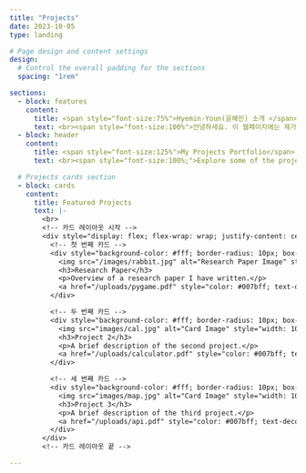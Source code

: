 ```yaml
---
title: "Projects"
date: 2023-10-05
type: landing

# Page design and content settings
design:
  # Control the overall padding for the sections
  spacing: "1rem"

sections:
  - block: features
    content:
      title: <span style="font-size:75%">Hyemin-Youn(윤혜민) 소개 </span>
      text: <br><span style="font-size:100%">안녕하세요. 이 웹페이지에는 제가 대학생활을 하면서 한 동아리 활동과 프로젝트, 대외활동 등에 대한 내용이 기록되어 있습니다. 추후에는 개인프로젝트 등 컴퓨터공학 관련 포트폴리오로 활용할 계획입니다. </span>
  - block: header
    content:
      title: <span style="font-size:125%">My Projects Portfolio</span>
      text: <br><span style="font-size:100%;">Explore some of the projects I have worked on, showcasing my skills and experience.</span> 

  # Projects cards section
  - block: cards
    content:
      title: Featured Projects
      text: |-
        <br>
        <!-- 카드 레이아웃 시작 -->
        <div style="display: flex; flex-wrap: wrap; justify-content: center; gap: 20px; margin-top: 20px;">
          <!-- 첫 번째 카드 -->
          <div style="background-color: #fff; border-radius: 10px; box-shadow: 0 4px 8px rgba(0, 0, 0, 0.1); width: 300px; text-align: center; padding: 20px;">
            <img src="/images/rabbit.jpg" alt="Research Paper Image" style="width: 100%; border-radius: 10px;">
            <h3>Research Paper</h3>
            <p>Overview of a research paper I have written.</p>
            <a href="/uploads/pygame.pdf" style="color: #007bff; text-decoration: none;">Learn more</a>
          </div>

          <!-- 두 번째 카드 -->
          <div style="background-color: #fff; border-radius: 10px; box-shadow: 0 4px 8px rgba(0, 0, 0, 0.1); width: 300px; text-align: center; padding: 20px;">
            <img src="images/cal.jpg" alt="Card Image" style="width: 100%; border-radius: 10px;">
            <h3>Project 2</h3>
            <p>A brief description of the second project.</p>
            <a href="/uploads/calculator.pdf" style="color: #007bff; text-decoration: none;">Learn more</a>
          </div>

          <!-- 세 번째 카드 -->
          <div style="background-color: #fff; border-radius: 10px; box-shadow: 0 4px 8px rgba(0, 0, 0, 0.1); width: 300px; text-align: center; padding: 20px;">
            <img src="images/map.jpg" alt="Card Image" style="width: 100%; border-radius: 10px;">
            <h3>Project 3</h3>
            <p>A brief description of the third project.</p>
            <a href="/uploads/api.pdf" style="color: #007bff; text-decoration: none;">Learn more</a>
          </div>
        </div>
        <!-- 카드 레이아웃 끝 -->

---
```

